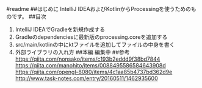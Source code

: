 #readme
##はじめに
IntelliJ IDEAおよびKotlinからProcessingを使うためのものです。
##目次
1. IntelliJ IDEAでGradleを新規作成する
2. Gradleのdependenciesに最新版のprocessing.coreを追加する
3. src/main/kotlinの中にktファイルを追加してファイルの中身を書く
4. 外部ライブラリの入れ方
##本編
編集中
##参考
https://qiita.com/nonsako/items/c193b2eddd9f38bd7844
https://qiita.com/manohito/items/0088495586584643908d
https://qiita.com/opengl-8080/items/4c1aa85b4737bd362d9e
http://www.task-notes.com/entry/20160511/1462935600
